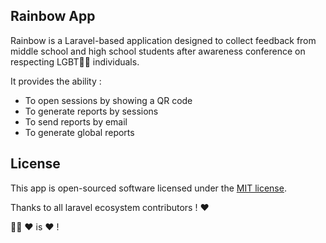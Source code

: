 
## Rainbow App

Rainbow is a Laravel-based application designed to collect 
feedback from middle school and high school students after 
awareness conference on respecting LGBT🏳️‍🌈 individuals.

It provides the ability :  

- To open sessions by showing a QR code
- To generate reports by sessions
- To send reports by email
- To generate global reports

## License

This app is open-sourced software licensed under the [MIT license](https://opensource.org/licenses/MIT).

Thanks to all laravel ecosystem contributors ! ❤️

🏳️‍🌈 ❤️ is ❤️ !
